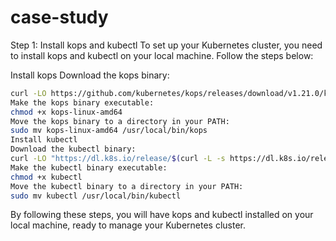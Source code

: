 # case-study

Step 1: Install kops and kubectl
To set up your Kubernetes cluster, you need to install kops and kubectl on your local machine. Follow the steps below:

Install kops
Download the kops binary:
```bash
curl -LO https://github.com/kubernetes/kops/releases/download/v1.21.0/kops-linux-amd64
Make the kops binary executable:
chmod +x kops-linux-amd64
Move the kops binary to a directory in your PATH:
sudo mv kops-linux-amd64 /usr/local/bin/kops
Install kubectl
Download the kubectl binary:
curl -LO "https://dl.k8s.io/release/$(curl -L -s https://dl.k8s.io/release/stable.txt)/bin/linux/amd64/kubectl"
Make the kubectl binary executable:
chmod +x kubectl
Move the kubectl binary to a directory in your PATH:
sudo mv kubectl /usr/local/bin/kubectl
```
By following these steps, you will have kops and kubectl installed on your local machine, ready to manage your Kubernetes cluster.

